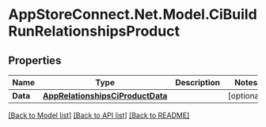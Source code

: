 # AppStoreConnect.Net.Model.CiBuildRunRelationshipsProduct

## Properties

Name | Type | Description | Notes
------------ | ------------- | ------------- | -------------
**Data** | [**AppRelationshipsCiProductData**](AppRelationshipsCiProductData.md) |  | [optional] 

[[Back to Model list]](../README.md#documentation-for-models) [[Back to API list]](../README.md#documentation-for-api-endpoints) [[Back to README]](../README.md)

